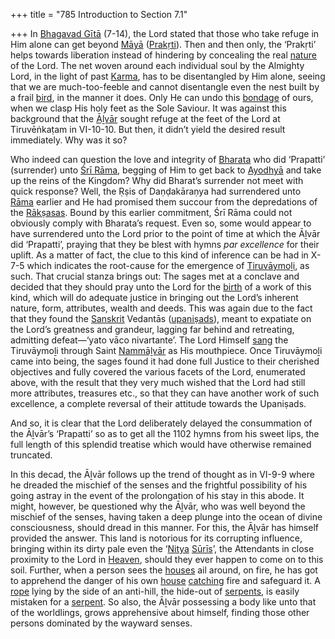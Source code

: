 +++
title = "785 Introduction to Section 7.1"

+++
In [Bhagavad Gītā](/definition/bhagavad-gita#vaishnavism "show Bhagavad Gītā definitions") (7-14), the Lord stated that those who take refuge in Him alone can get beyond [Māyā](/definition/maya#vaishnavism "show Māyā definitions") ([Prakṛti](/definition/prakriti#vaishnavism "show Prakṛti definitions")). Then and then only, the ‘Prakṛti’ helps towards liberation instead of hindering by concealing the real [nature](/definition/nature#history "show nature definitions") of the Lord. The net woven around each individual soul by the Almighty Lord, in the light of past [Karma](/definition/karma#vaishnavism "show Karma definitions"), has to be disentangled by Him alone, seeing that we are much-too-feeble and cannot disentangle even the nest built by a frail [bird](/definition/bird#history "show bird definitions"), in the manner it does. Only He can undo this [bondage](/definition/bondage#history "show bondage definitions") of ours, when we clasp His holy feet as the Sole Saviour. It was against this background that the [Āḻvār](/definition/aḻvar#vaishnavism "show Āḻvār definitions") sought refuge at the feet of the Lord at Tiruvēṅkaṭam in VI-10-10. But then, it didn’t yield the desired result immediately. Why was it so?

Who indeed can question the love and integrity of [Bharata](/definition/bharata#vaishnavism "show Bharata definitions") who did ‘Prapatti’ (surrender) unto [Śrī Rāma](/definition/shrirama#history "show Śrī Rāma definitions"), begging of Him to get back to [Ayodhyā](/definition/ayodhya#vaishnavism "show Ayodhyā definitions") and take up the reins of the Kingdom? Why did Bharat’s surrender not meet with quick response? Well, the Ṛṣis of Daṇḍakāraṇya had surrendered unto [Rāma](/definition/rama#vaishnavism "show Rāma definitions") earlier and He had promised them succour from the depredations of the [Rākṣasas](/definition/rakshasa#vaishnavism "show Rākṣasas definitions"). Bound by this earlier commitment, Śrī Rāma could not obviously comply with Bharata’s request. Even so, some would appear to have surrendered unto the Lord prior to the point of time at which the Āḻvār did ‘Prapatti’, praying that they be blest with hymns *par excellence* for their uplift. As a matter of fact, the clue to this kind of inference can be had in X-7-5 which indicates the root-cause for the emergence of [Tiruvāymoḻi](/definition/tiruvaymoli#vaishnavism "show Tiruvāymoḻi definitions"), as such. That crucial stanza brings out: The sages met at a conclave and decided that they should pray unto the Lord for the [birth](/definition/birth#history "show birth definitions") of a work of this kind, which will do adequate justice in bringing out the Lord’s inherent nature, form, attributes, wealth and deeds. This was again due to the fact that they found the [Sanskrit](/definition/sanskrit#history "show Sanskrit definitions") Vedantās ([upaniṣads](/definition/upanishad#vaishnavism "show upaniṣads definitions")), meant to expatiate on the Lord’s greatness and grandeur, lagging far behind and retreating, admitting defeat—‘yato vāco nivartante’. The Lord Himself [sang](/definition/sang#history "show sang definitions") the Tiruvāymoḻi through Saint [Nammāḻvār](/definition/nammalvar#vaishnavism "show Nammāḻvār definitions") as His mouthpiece. Once Tiruvāymoḻi came into being, the sages found it had done full Justice to their cherished objectives and fully covered the various facets of the Lord, enumerated above, with the result that they very much wished that the Lord had still more attributes, treasures etc., so that they can have another work of such excellence, a complete reversal of their attitude towards the Upaniṣads.

And so, it is clear that the Lord deliberately delayed the consummation of the Āḻvār’s ‘Prapatti’ so as to get all the 1102 hymns from his sweet lips, the full length of this splendid treatise which would have otherwise remained truncated.

In this decad, the Āḻvār follows up the trend of thought as in VI-9-9 where he dreaded the mischief of the senses and the frightful possibility of his going astray in the event of the prolongation of his stay in this abode. It might, however, be questioned why the Āḻvār, who was well beyond the mischief of the senses, having taken a deep plunge into the ocean of divine consciousness, should dread in this manner. For this, the Āḻvār has himself provided the answer. This land is notorious for its corrupting influence, bringing within its dirty pale even the ‘[Nitya](/definition/nitya#vaishnavism "show Nitya definitions") [Sūrīs](/definition/suri#history "show Sūrīs definitions")’, the Attendants in close proximity to the Lord in [Heaven](/definition/heaven#history "show Heaven definitions"), should they ever happen to come on to this soil. Further, when a person sees the [houses](/definition/house#history "show houses definitions") ail around, on fire, he has got to apprehend the danger of his own [house](/definition/house#history "show house definitions") [catching](/definition/catching#history "show catching definitions") fire and safeguard it. A [rope](/definition/rope#history "show rope definitions") lying by the side of an anti-hill, the hide-out of [serpents](/definition/serpent#history "show serpents definitions"), is easily mistaken for a [serpent](/definition/serpent#history "show serpent definitions"). So also, the Āḻvār possessing a body like unto that of the worldlings, grows apprehensive about himself, finding those other persons dominated by the wayward senses.


